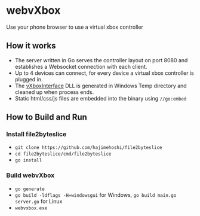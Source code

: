 # webvXbox
Use your phone browser to use a virtual xbox controller

## How it works
- The server written in Go serves the controller layout on port 8080 and establishes a Websocket connection with each client.
- Up to 4 devices can connect, for every device a virtual xbox controller is plugged in.
- The [vXboxInterface](https://github.com/shauleiz/vXboxInterface) DLL is generated in Windows Temp directory and cleaned up when process ends.
- Static html/css/js files are embedded into the binary using `//go:embed`

## How to Build and Run
### Install file2byteslice
- `git clone https://github.com/hajimehoshi/file2byteslice`
- `cd file2byteslice/cmd/file2byteslice`
- `go install`
### Build webvXbox
- `go generate`
- `go build -ldflags -H=windowsgui` for Windows, `go build main.go server.go` for Linux
- `webvxbox.exe`
